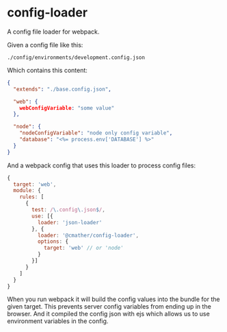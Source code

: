 config-loader
==========================================

A config file loader for webpack.

Given a config file like this:

`./config/environments/development.config.json`

Which contains this content:

```json
{
  "extends": "./base.config.json",

  "web": {
    webConfigVariable: "some value"
  },

  "node": {
    "nodeConfigVariable": "node only config variable",
    "database": "<%= process.env['DATABASE'] %>"
  }
}
```

And a webpack config that uses this loader to process config files:

```javascript
{
  target: 'web',
  module: {
    rules: [
      {
        test: /\.config\.json$/,
        use: [{
          loader: 'json-loader'
        }, {
          loader: '@cmather/config-loader',
          options: {
            target: 'web' // or 'node'
          }
        }]
      }
    ]
  }
}
```

When you run webpack it will build the config values into the bundle for the
given target. This prevents server config variables from ending up in the
browser. And it compiled the config json with ejs which allows us to use
environment variables in the config.

